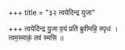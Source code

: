 +++
title = "३२ त्वयेदिन्द्र युजा"

+++
त्वयेदि॑न्द्र यु॒जा व॒यं प्रति॑ ब्रुवीमहि॒ स्पृधः॑ ।  
त्वम॒स्माकं॒ तव॑ स्मसि ॥